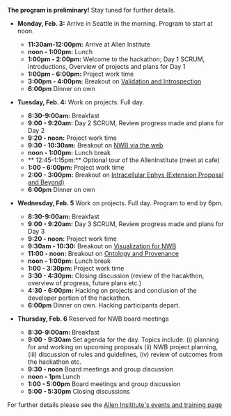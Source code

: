 **The program is preliminary!** Stay tuned for further details.

* **Monday, Feb. 3:** Arrive in Seattle in the morning. Program to start at noon.

    * **11:30am-12:00pm:** Arrive at Allen Institute
    * **noon - 1:00pm:** Lunch
    * **1:00pm - 2:00pm:** Welcome to the hackathon; Day 1 SCRUM, introductions, Overview of projects and plans for Day 1
    * **1:00pm - 6:00pm:** Project work time
    * **3:00pm - 4:00pm:** Breakout on [Validation and Introspection](projects/breackout_val_intro)
    * **6:00pm** Dinner on own

* **Tuesday, Feb. 4:** Work on projects. Full day.

    * **8:30-9:00am:** Breakfast
    * **9:00 - 9:20am:** Day 2 SCRUM, Review progress made and plans for Day 2
    * **9:20 - noon:** Project work time
    * **9:30 - 10:30am:** Breakout on [NWB via the web](projects/breackout_webio)
    * **noon - 1:00pm:** Lunch break
    * ** 12:45-1:15pm:** Optional tour of the AllenInstitute (meet at cafe)
    * **1:00 - 6:00pm:** Project work time
    * **2:00 - 3:00pm:** Breakout on [Intracellular Ephys (Extension Proposal and Beyond)](projects/breakout_icephys)
    * **6:00pm** Dinner on own

* **Wednesday, Feb. 5** Work on projects. Full day. Program to end by 6pm.

    * **8:30-9:00am:** Breakfast
    * **9:00 - 9:20am:** Day 3 SCRUM, Review progress made and plans for Day 3
    * **9:20 - noon:** Project work time
    * **9:30am - 10:30:** Breakout on [Visualization for NWB](projects/breakout_vis)
    * **11:00 - noon:** Breakout on  [Ontology and Provenance](projects/breakout_ontologies)
    * **noon - 1:00pm:** Lunch break
    * **1:00 - 3:30pm:** Project work time
    * **3:30 - 4:30pm:** Closing discussion (review of the hacakthon, overview of progress, future plans etc.)
    * **4:30 - 6:00pm:** Hacking on projects and conclusion of the developer portion of the hackathon.
    * **6:00pm** Dinner on own. Hacking participants depart.

* **Thursday, Feb. 6** Reserved for NWB board meetings

    * **8:30-9:00am:** Breakfast
    * **9:00 - 9:30am** Set agenda for the day. Topics include: (i) planning for and working on upcoming proposals
      (ii) NWB project planning, (iii) discussion of rules and guidelines, (iv) review of outcomes from the hackathon etc.
    * **9:30 - noon** Board meetings and group discussion
    * **noon - 1pm** Lunch
    * **1:00 - 5:00pm** Board meetings and group discussion
    * **5:00 - 5:30pm** Closing discussions

For further details please see the [Allen Insititute's events and training page](https://alleninstitute.org/what-we-do/brain-science/events-training/2020-nwb-hackathon/)


